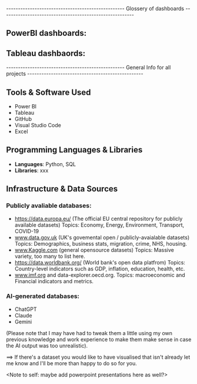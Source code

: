 -------------------------------------------------- Glossery of dashboards --------------------------------------------------------
## PowerBI dashboards:
## Tableau dashbaords:
-------------------------------------------------- General Info for all projects -------------------------------------------------
## Tools & Software Used

- Power BI
- Tableau
- GitHub
- Visual Studio Code
- Excel

## Programming Languages & Libraries
- **Languages**: Python, SQL
- **Libraries**: xxx

## Infrastructure & Data Sources
### Publicly avaliable databases:

- https://data.europa.eu/ (The official EU central repository for publicly available datasets)
    Topics: Economy, Energy, Environment, Transport, COVID-19
- www.data.gov.uk (UK's govemental open / publicly-avaialable datasets)
    Topics: Demographics, business stats, migration, crime, NHS, housing.
- www.Kaggle.com (general opensource datasets)
    Topics: Massive variety, too many to list here.
- https://data.worldbank.org/ (World bank's open data platfrom)
    Topics: Country-level indicators such as GDP, inflation, education, health, etc.
- www.imf.org and data-explorer.oecd.org.
    Topics: macroeconomic and Financial indicators and metrics.

### AI-generated databases:
- ChatGPT
- Claude
- Gemini

(Please note that I may have had to tweak them a little using my own previous knowledge and work experience to make them make sense in case the AI output was too unrealistic).

==> If there's a dataset you would like to have visualised that isn't already let me know and I'll be more than happy to do so for you.

<Note to self: maybe add powerpoint presentations here as well?>